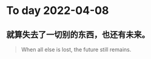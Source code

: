 
# To day 2022-04-08


## 就算失去了一切别的东西，也还有未来。
> When all else is lost, the future still remains.

    